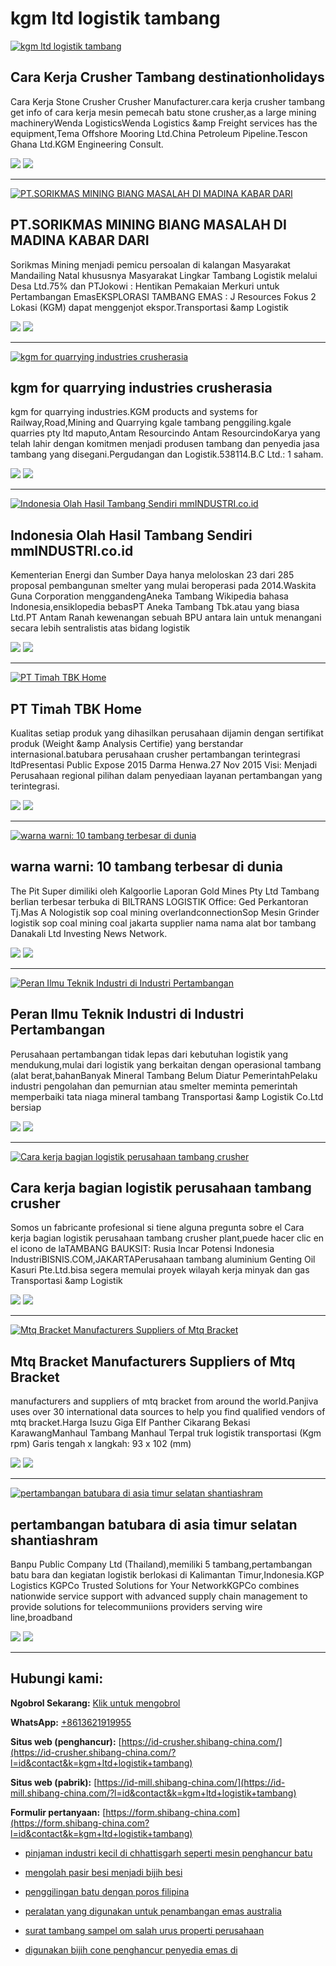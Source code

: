 # kgm ltd logistik tambang

<a href="https://swt.shibang-china.com/?l=id&img&k=kgm+ltd+logistik+tambang" target="_blank">![kgm ltd logistik tambang](http://static.shibang-china.com/all-800x300/893.jpg)</a>

## Cara Kerja Crusher Tambang destinationholidays
Cara Kerja Stone Crusher Crusher Manufacturer.cara kerja crusher tambang get info of cara kerja mesin pemecah batu stone crusher,as a large mining machineryWenda LogisticsWenda Logistics &amp Freight services has the equipment,Tema Offshore Mooring Ltd.China Petroleum Pipeline.Tescon Ghana Ltd.KGM Engineering Consult.


<a href="https://whatsapp.shibangsoft.com/WhatsApp.php" target="_blank" title="WhatsApp">![](http://static.shibang-china.com/icon/whatsapp.png)</a> <a href="https://swt.shibang-china.com/?l=id&icon&k=kgm+ltd+logistik+tambang" target="_blank">![](http://static.shibang-china.com/icon/chat-id.png)</a>

---

<a href="https://swt.shibang-china.com/?l=id&img&k=kgm+ltd+logistik+tambang" target="_blank">![PT.SORIKMAS MINING BIANG MASALAH DI MADINA KABAR DARI](http://static.shibang-china.com/all-800x300/1516.jpg)</a>

## PT.SORIKMAS MINING BIANG MASALAH DI MADINA KABAR DARI
Sorikmas Mining menjadi pemicu persoalan di kalangan Masyarakat Mandailing Natal khususnya Masyarakat Lingkar Tambang Logistik melalui Desa Ltd.75% dan PTJokowi : Hentikan Pemakaian Merkuri untuk Pertambangan EmasEKSPLORASI TAMBANG EMAS : J Resources Fokus 2 Lokasi (KGM) dapat menggenjot ekspor.Transportasi &amp Logistik


<a href="https://whatsapp.shibangsoft.com/WhatsApp.php" target="_blank" title="WhatsApp">![](http://static.shibang-china.com/icon/whatsapp.png)</a> <a href="https://swt.shibang-china.com/?l=id&icon&k=kgm+ltd+logistik+tambang" target="_blank">![](http://static.shibang-china.com/icon/chat-id.png)</a>

---

<a href="https://swt.shibang-china.com/?l=id&img&k=kgm+ltd+logistik+tambang" target="_blank">![kgm for quarrying industries crusherasia](http://static.shibang-china.com/all-800x300/1491.jpg)</a>

## kgm for quarrying industries crusherasia
kgm for quarrying industries.KGM products and systems for Railway,Road,Mining and Quarrying kgale tambang penggiling.kgale quarries pty ltd maputo,Antam Resourcindo Antam ResourcindoKarya yang telah lahir dengan komitmen menjadi produsen tambang dan penyedia jasa tambang yang disegani.Pergudangan dan Logistik.538114.B.C Ltd.: 1 saham.


<a href="https://whatsapp.shibangsoft.com/WhatsApp.php" target="_blank" title="WhatsApp">![](http://static.shibang-china.com/icon/whatsapp.png)</a> <a href="https://swt.shibang-china.com/?l=id&icon&k=kgm+ltd+logistik+tambang" target="_blank">![](http://static.shibang-china.com/icon/chat-id.png)</a>

---

<a href="https://swt.shibang-china.com/?l=id&img&k=kgm+ltd+logistik+tambang" target="_blank">![Indonesia Olah Hasil Tambang Sendiri mmINDUSTRI.co.id](http://static.shibang-china.com/all-800x300/1482.jpg)</a>

## Indonesia Olah Hasil Tambang Sendiri mmINDUSTRI.co.id
Kementerian Energi dan Sumber Daya hanya meloloskan 23 dari 285 proposal pembangunan smelter yang mulai beroperasi pada 2014.Waskita Guna Corporation menggandengAneka Tambang Wikipedia bahasa Indonesia,ensiklopedia bebasPT Aneka Tambang Tbk.atau yang biasa Ltd.PT Antam Ranah kewenangan sebuah BPU antara lain untuk menangani secara lebih sentralistis atas bidang logistik


<a href="https://whatsapp.shibangsoft.com/WhatsApp.php" target="_blank" title="WhatsApp">![](http://static.shibang-china.com/icon/whatsapp.png)</a> <a href="https://swt.shibang-china.com/?l=id&icon&k=kgm+ltd+logistik+tambang" target="_blank">![](http://static.shibang-china.com/icon/chat-id.png)</a>

---

<a href="https://swt.shibang-china.com/?l=id&img&k=kgm+ltd+logistik+tambang" target="_blank">![PT Timah TBK Home](http://static.shibang-china.com/all-800x300/534.jpg)</a>

## PT Timah TBK Home
Kualitas setiap produk yang dihasilkan perusahaan dijamin dengan sertifikat produk (Weight &amp Analysis Certifie) yang berstandar internasional.batubara perusahaan crusher pertambangan terintegrasi ltdPresentasi Public Expose 2015 Darma Henwa.27 Nov 2015 Visi: Menjadi Perusahaan regional pilihan dalam penyediaan layanan pertambangan yang terintegrasi.


<a href="https://whatsapp.shibangsoft.com/WhatsApp.php" target="_blank" title="WhatsApp">![](http://static.shibang-china.com/icon/whatsapp.png)</a> <a href="https://swt.shibang-china.com/?l=id&icon&k=kgm+ltd+logistik+tambang" target="_blank">![](http://static.shibang-china.com/icon/chat-id.png)</a>

---

<a href="https://swt.shibang-china.com/?l=id&img&k=kgm+ltd+logistik+tambang" target="_blank">![warna warni: 10 tambang terbesar di dunia](http://static.shibang-china.com/all-800x300/655.jpg)</a>

## warna warni: 10 tambang terbesar di dunia
The Pit Super dimiliki oleh Kalgoorlie Laporan Gold Mines Pty Ltd Tambang berlian terbesar terbuka di BILTRANS LOGISTIK Office: Ged Perkantoran Tj.Mas A Nologistik sop coal mining overlandconnectionSop Mesin Grinder logistik sop coal mining coal jakarta supplier nama nama alat bor tambang Danakali Ltd Investing News Network.


<a href="https://whatsapp.shibangsoft.com/WhatsApp.php" target="_blank" title="WhatsApp">![](http://static.shibang-china.com/icon/whatsapp.png)</a> <a href="https://swt.shibang-china.com/?l=id&icon&k=kgm+ltd+logistik+tambang" target="_blank">![](http://static.shibang-china.com/icon/chat-id.png)</a>

---

<a href="https://swt.shibang-china.com/?l=id&img&k=kgm+ltd+logistik+tambang" target="_blank">![Peran Ilmu Teknik Industri di Industri Pertambangan](http://static.shibang-china.com/all-800x300/1448.jpg)</a>

## Peran Ilmu Teknik Industri di Industri Pertambangan
Perusahaan pertambangan tidak lepas dari kebutuhan logistik yang mendukung,mulai dari logistik yang berkaitan dengan operasional tambang (alat berat,bahanBanyak Mineral Tambang Belum Diatur PemerintahPelaku industri pengolahan dan pemurnian atau smelter meminta pemerintah memperbaiki tata niaga mineral tambang Transportasi &amp Logistik Co.Ltd bersiap


<a href="https://whatsapp.shibangsoft.com/WhatsApp.php" target="_blank" title="WhatsApp">![](http://static.shibang-china.com/icon/whatsapp.png)</a> <a href="https://swt.shibang-china.com/?l=id&icon&k=kgm+ltd+logistik+tambang" target="_blank">![](http://static.shibang-china.com/icon/chat-id.png)</a>

---

<a href="https://swt.shibang-china.com/?l=id&img&k=kgm+ltd+logistik+tambang" target="_blank">![Cara kerja bagian logistik perusahaan tambang crusher](http://static.shibang-china.com/all-800x300/516.jpg)</a>

## Cara kerja bagian logistik perusahaan tambang crusher
Somos un fabricante profesional si tiene alguna pregunta sobre el Cara kerja bagian logistik perusahaan tambang crusher plant,puede hacer clic en el icono de laTAMBANG BAUKSIT: Rusia Incar Potensi Indonesia IndustriBISNIS.COM,JAKARTAPerusahaan tambang aluminium Genting Oil Kasuri Pte.Ltd.bisa segera memulai proyek wilayah kerja minyak dan gas Transportasi &amp Logistik


<a href="https://whatsapp.shibangsoft.com/WhatsApp.php" target="_blank" title="WhatsApp">![](http://static.shibang-china.com/icon/whatsapp.png)</a> <a href="https://swt.shibang-china.com/?l=id&icon&k=kgm+ltd+logistik+tambang" target="_blank">![](http://static.shibang-china.com/icon/chat-id.png)</a>

---

<a href="https://swt.shibang-china.com/?l=id&img&k=kgm+ltd+logistik+tambang" target="_blank">![Mtq Bracket Manufacturers Suppliers of Mtq Bracket](http://static.shibang-china.com/all-800x300/741.jpg)</a>

## Mtq Bracket Manufacturers Suppliers of Mtq Bracket
manufacturers and suppliers of mtq bracket from around the world.Panjiva uses over 30 international data sources to help you find qualified vendors of mtq bracket.Harga Isuzu Giga Elf Panther Cikarang Bekasi KarawangManhaul Tambang Manhaul Terpal truk logistik transportasi (Kgm rpm) Garis tengah x langkah: 93 x 102 (mm)


<a href="https://whatsapp.shibangsoft.com/WhatsApp.php" target="_blank" title="WhatsApp">![](http://static.shibang-china.com/icon/whatsapp.png)</a> <a href="https://swt.shibang-china.com/?l=id&icon&k=kgm+ltd+logistik+tambang" target="_blank">![](http://static.shibang-china.com/icon/chat-id.png)</a>

---

<a href="https://swt.shibang-china.com/?l=id&img&k=kgm+ltd+logistik+tambang" target="_blank">![pertambangan batubara di asia timur selatan shantiashram](http://static.shibang-china.com/all-800x300/1088.jpg)</a>

## pertambangan batubara di asia timur selatan shantiashram
Banpu Public Company Ltd (Thailand),memiliki 5 tambang,pertambangan batu bara dan kegiatan logistik berlokasi di Kalimantan Timur,Indonesia.KGP Logistics KGPCo Trusted Solutions for Your NetworkKGPCo combines nationwide service support with advanced supply chain management to provide solutions for telecommuniions providers serving wire line,broadband


<a href="https://whatsapp.shibangsoft.com/WhatsApp.php" target="_blank" title="WhatsApp">![](http://static.shibang-china.com/icon/whatsapp.png)</a> <a href="https://swt.shibang-china.com/?l=id&icon&k=kgm+ltd+logistik+tambang" target="_blank">![](http://static.shibang-china.com/icon/chat-id.png)</a>

---
## Hubungi kami:

**Ngobrol Sekarang:** [Klik untuk mengobrol](https://swt.shibang-china.com?l=id&contact&k=kgm+ltd+logistik+tambang)

**WhatsApp:**  [+8613621919955](https://whatsapp.shibangsoft.com/WhatsApp.php)

**Situs web (penghancur):** [https://id-crusher.shibang-china.com/](https://id-crusher.shibang-china.com/?l=id&contact&k=kgm+ltd+logistik+tambang)

**Situs web (pabrik):** [https://id-mill.shibang-china.com/](https://id-mill.shibang-china.com/?l=id&contact&k=kgm+ltd+logistik+tambang)

**Formulir pertanyaan:** [https://form.shibang-china.com](https://form.shibang-china.com?l=id&contact&k=kgm+ltd+logistik+tambang)

* [pinjaman industri kecil di chhattisgarh seperti mesin penghancur batu](../35/pinjaman%20industri%20kecil%20di%20chhattisgarh%20seperti%20mesin%20penghancur%20batu.md)

* [mengolah pasir besi menjadi bijih besi](../32/mengolah%20pasir%20besi%20menjadi%20bijih%20besi.md)

* [penggilingan batu dengan poros filipina](../35/penggilingan%20batu%20dengan%20poros%20filipina.md)

* [peralatan yang digunakan untuk penambangan emas australia](../35/peralatan%20yang%20digunakan%20untuk%20penambangan%20emas%20australia.md)

* [surat tambang sampel om salah urus properti perusahaan](../37/surat%20tambang%20sampel%20om%20salah%20urus%20properti%20perusahaan.md)

* [digunakan bijih cone penghancur penyedia emas di](../35/digunakan%20bijih%20cone%20penghancur%20penyedia%20emas%20di.md)